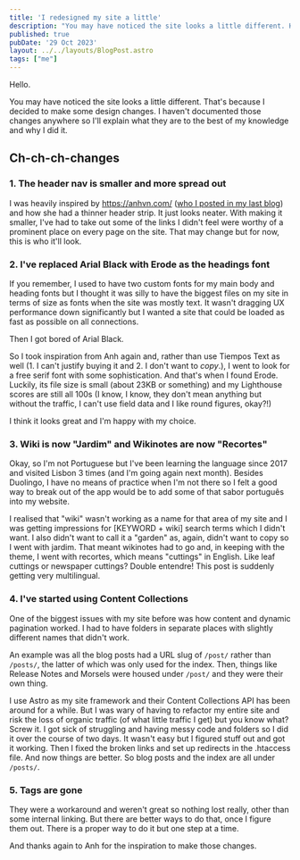 ```yaml
---
title: 'I redesigned my site a little'
description: "You may have noticed the site looks a little different. Here's why I did made some design changes."
published: true
pubDate: '29 Oct 2023'
layout: ../../layouts/BlogPost.astro
tags: ["me"]
---
```


Hello.

You may have noticed the site looks a little different. That's because I decided to make some design changes. I haven't documented those changes anywhere so I'll explain what they are to the best of my knowledge and why I did it.

## Ch-ch-ch-changes

### 1. The header nav is smaller and more spread out

I was heavily inspired by https://anhvn.com/ ([who I posted in my last blog](/posts/i-also-love-my-website/)) and how she had a thinner header strip. It just looks neater. With making it smaller, I've had to take out some of the links I didn't feel were worthy of a prominent place on every page on the site. That may change but for now, this is who it'll look.

### 2. I've replaced Arial Black with Erode as the headings font

If you remember, I used to have two custom fonts for my main body and heading fonts but I thought it was silly to have the biggest files on my site in terms of size as fonts when the site was mostly text. It wasn't dragging UX performance down significantly but I wanted a site that could be loaded as fast as possible on all connections.

Then I got bored of Arial Black.

So I took inspiration from Anh again and, rather than use Tiempos Text as well (1. I can't justify buying it and 2. I don't want to _copy_.), I went to look for a free serif font with some sophistication. And that's when I found Erode. Luckily, its file size is small (about 23KB or something) and my Lighthouse scores are still all 100s (I know, I know, they don't mean anything but without the traffic, I can't use field data and I like round figures, okay?!)

I think it looks great and I'm happy with my choice.

### 3. Wiki is now "Jardim" and Wikinotes are now "Recortes"

Okay, so I'm not Portuguese but I've been learning the language since 2017 and visited Lisbon 3 times (and I'm going again next month). Besides Duolingo, I have no means of practice when I'm not there so I felt a good way to break out of the app would be to add some of that <span lang="pt">sabor português</span> into my website.

I realised that "wiki" wasn't working as a name for that area of my site and I was getting impressions for [KEYWORD + wiki] search terms which I didn't want. I also didn't want to call it a "garden" as, again, didn't want to copy so I went with <span lang="pt">jardim</span>. That meant wikinotes had to go and, in keeping with the theme, I went with <span lang="pt">recortes</span>, which means "cuttings" in English. Like leaf cuttings or newspaper cuttings? <span lang="fr">Double entendre!</span> This post is suddenly getting very multilingual.

### 4. I've started using Content Collections

One of the biggest issues with my site before was how content and dynamic pagination worked. I had to have folders in separate places with slightly different names that didn't work.

An example was all the blog posts had a URL slug of `/post/` rather than `/posts/`, the latter of which was only used for the index. Then, things like Release Notes and Morsels were housed under `/post/` and they were their own thing.

I use Astro as my site framework and their Content Collections API has been around for a while. But I was wary of having to refactor my entire site and risk the loss of organic traffic (of what little traffic I get) but you know what? Screw it. I got sick of struggling and having messy code and folders so I did it over the course of two days. It wasn't easy but I figured stuff out and got it working. Then I fixed the broken links and set up redirects in the .htaccess file. And now things are better. So blog posts and the index are all under `/posts/`.

### 5. Tags are gone

They were a workaround and weren't great so nothing lost really, other than some internal linking. But there are better ways to do that, once I figure them out. There is a proper way to do it but one step at a time.

And thanks again to Anh for the inspiration to make those changes.